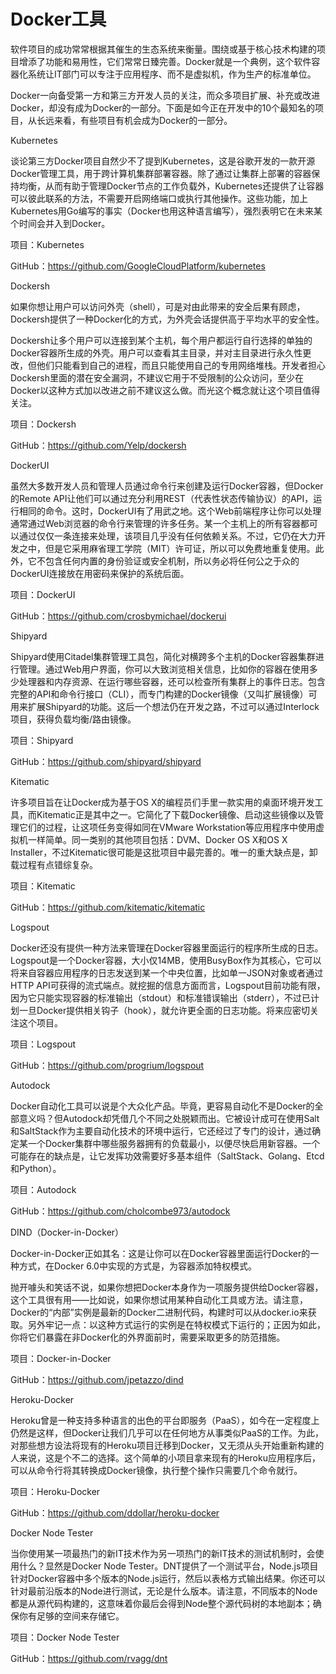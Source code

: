 # Docker工具

软件项目的成功常常根据其催生的生态系统来衡量。围绕或基于核心技术构建的项目增添了功能和易用性，它们常常日臻完善。Docker就是一个典例，这个软件容器化系统让IT部门可以专注于应用程序、而不是虚拟机，作为生产的标准单位。

Docker一向备受第一方和第三方开发人员的关注，而众多项目扩展、补充或改进Docker，却没有成为Docker的一部分。下面是如今正在开发中的10个最知名的项目，从长远来看，有些项目有机会成为Docker的一部分。

Kubernetes



谈论第三方Docker项目自然少不了提到Kubernetes，这是谷歌开发的一款开源Docker管理工具，用于跨计算机集群部署容器。除了通过让集群上部署的容器保持均衡，从而有助于管理Docker节点的工作负载外，Kubernetes还提供了让容器可以彼此联系的方法，不需要开启网络端口或执行其他操作。这些功能，加上Kubernetes用Go编写的事实（Docker也用这种语言编写），强烈表明它在未来某个时间会并入到Docker。

项目：Kubernetes

GitHub：https://github.com/GoogleCloudPlatform/kubernetes

Dockersh



如果你想让用户可以访问外壳（shell），可是对由此带来的安全后果有顾虑，Dockersh提供了一种Docker化的方式，为外壳会话提供高于平均水平的安全性。

Dockersh让多个用户可以连接到某个主机，每个用户都运行自行选择的单独的Docker容器所生成的外壳。用户可以查看其主目录，并对主目录进行永久性更改，但他们只能看到自己的进程，而且只能使用自己的专用网络堆栈。开发者担心Dockersh里面的潜在安全漏洞，不建议它用于不受限制的公众访问，至少在Docker以这种方式加以改进之前不建议这么做。而光这个概念就让这个项目值得关注。

项目：Dockersh

GitHub：https://github.com/Yelp/dockersh

DockerUI



虽然大多数开发人员和管理人员通过命令行来创建及运行Docker容器，但Docker的Remote API让他们可以通过充分利用REST（代表性状态传输协议）的API，运行相同的命令。这时，DockerUI有了用武之地。这个Web前端程序让你可以处理通常通过Web浏览器的命令行来管理的许多任务。某一个主机上的所有容器都可以通过仅仅一条连接来处理，该项目几乎没有任何依赖关系。不过，它仍在大力开发之中，但是它采用麻省理工学院（MIT）许可证，所以可以免费地重复使用。此外，它不包含任何内置的身份验证或安全机制，所以务必将任何公之于众的DockerUI连接放在用密码来保护的系统后面。

项目：DockerUI

GitHub：https://github.com/crosbymichael/dockerui

Shipyard



Shipyard使用Citadel集群管理工具包，简化对横跨多个主机的Docker容器集群进行管理。通过Web用户界面，你可以大致浏览相关信息，比如你的容器在使用多少处理器和内存资源、在运行哪些容器，还可以检查所有集群上的事件日志。包含完整的API和命令行接口（CLI），而专门构建的Docker镜像（又叫扩展镜像）可用来扩展Shipyard的功能。这后一个想法仍在开发之路，不过可以通过Interlock项目，获得负载均衡/路由镜像。

项目：Shipyard

GitHub：https://github.com/shipyard/shipyard

Kitematic



许多项目旨在让Docker成为基于OS X的编程员们手里一款实用的桌面环境开发工具，而Kitematic正是其中之一。它简化了下载Docker镜像、启动这些镜像以及管理它们的过程，让这项任务变得如同在VMware Workstation等应用程序中使用虚拟机一样简单。同一类别的其他项目包括：DVM、Docker OS X和OS X Installer，不过Kitematic很可能是这批项目中最完善的。唯一的重大缺点是，卸载过程有点错综复杂。

项目：Kitematic

GitHub：https://github.com/kitematic/kitematic

Logspout



Docker还没有提供一种方法来管理在Docker容器里面运行的程序所生成的日志。Logspout是一个Docker容器，大小仅14MB，使用BusyBox作为其核心，它可以将来自容器应用程序的日志发送到某一个中央位置，比如单一JSON对象或者通过HTTP API可获得的流式端点。就挖掘的信息方面而言，Logspout目前功能有限，因为它只能实现容器的标准输出（stdout）和标准错误输出（stderr），不过已计划一旦Docker提供相关钩子（hook），就允许更全面的日志功能。将来应密切关注这个项目。

项目：Logspout

GitHub：https://github.com/progrium/logspout

Autodock



Docker自动化工具可以说是个大众化产品。毕竟，更容易自动化不是Docker的全部意义吗？但Autodock却凭借几个不同之处脱颖而出。它被设计成可在使用Salt和SaltStack作为主要自动化技术的环境中运行，它还经过了专门的设计，通过确定某一个Docker集群中哪些服务器拥有的负载最小，以便尽快启用新容器。一个可能存在的缺点是，让它发挥功效需要好多基本组件（SaltStack、Golang、Etcd和Python）。

项目：Autodock

GitHub：https://github.com/cholcombe973/autodock

DIND（Docker-in-Docker）



Docker-in-Docker正如其名：这是让你可以在Docker容器里面运行Docker的一种方式，在Docker 6.0中实现的方式是，为容器添加特权模式。

抛开噱头和笑话不说，如果你想把Docker本身作为一项服务提供给Docker容器，这个工具很有用――比如说，如果你想试用某种自动化工具或方法。请注意，Docker的“内部”实例是最新的Docker二进制代码，构建时可以从docker.io来获取。另外牢记一点：以这种方式运行的实例是在特权模式下运行的；正因为如此，你将它们暴露在非Docker化的外界面前时，需要采取更多的防范措施。

项目：Docker-in-Docker

GitHub：https://github.com/jpetazzo/dind

Heroku-Docker



Heroku曾是一种支持多种语言的出色的平台即服务（PaaS），如今在一定程度上仍然是这样，但Docker让我们几乎可以在任何地方从事类似PaaS的工作。为此，对那些想方设法将现有的Heroku项目迁移到Docker，又无须从头开始重新构建的人来说，这是个不二的选择。这个简单的小项目拿来现有的Heroku应用程序后，可以从命令行将其转换成Docker镜像，执行整个操作只需要几个命令就行。

项目：Heroku-Docker

GitHub：https://github.com/ddollar/heroku-docker

Docker Node Tester



当你使用某一项最热门的新IT技术作为另一项热门的新IT技术的测试机制时，会使用什么？显然是Docker Node Tester。DNT提供了一个测试平台，Node.js项目针对Docker容器中多个版本的Node.js运行，然后以表格方式输出结果。你还可以针对最前沿版本的Node进行测试，无论是什么版本。请注意，不同版本的Node都是从源代码构建的，这意味着你最后会得到Node整个源代码树的本地副本；确保你有足够的空间来存储它。

项目：Docker Node Tester

GitHub：https://github.com/rvagg/dnt

